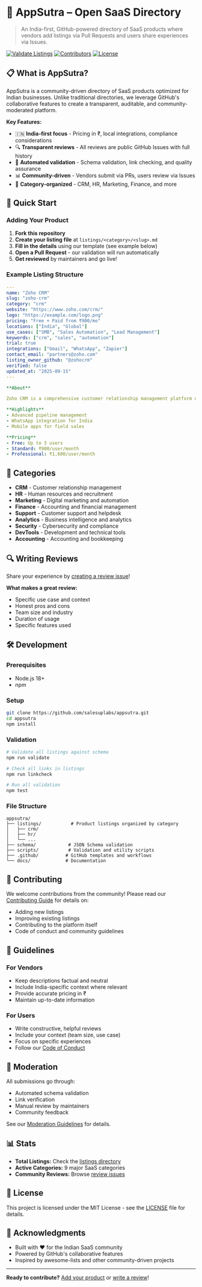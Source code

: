 # 🚀 AppSutra – Open SaaS Directory

> An India-first, GitHub-powered directory of SaaS products where vendors add listings via Pull Requests and users share experiences via Issues.

[![Validate Listings](https://github.com/salesuplabs/appsutra/actions/workflows/validate-listings.yml/badge.svg)](https://github.com/salesuplabs/appsutra/actions/workflows/validate-listings.yml)
[![Contributors](https://img.shields.io/github/contributors/salesuplabs/appsutra)](https://github.com/salesuplabs/appsutra/graphs/contributors)
[![License](https://img.shields.io/github/license/salesuplabs/appsutra)](LICENSE)

## 📋 What is AppSutra?

AppSutra is a community-driven directory of SaaS products optimized for Indian businesses. Unlike traditional directories, we leverage GitHub's collaborative features to create a transparent, auditable, and community-moderated platform.

**Key Features:**
- 🇮🇳 **India-first focus** - Pricing in ₹, local integrations, compliance considerations
- 🔍 **Transparent reviews** - All reviews are public GitHub Issues with full history
- 🤖 **Automated validation** - Schema validation, link checking, and quality assurance
- 📊 **Community-driven** - Vendors submit via PRs, users review via Issues
- 🎯 **Category-organized** - CRM, HR, Marketing, Finance, and more

## 🚀 Quick Start

### Adding Your Product

1. **Fork this repository**
2. **Create your listing file** at `listings/<category>/<slug>.md`
3. **Fill in the details** using our template (see example below)
4. **Open a Pull Request** - our validation will run automatically
5. **Get reviewed** by maintainers and go live!

### Example Listing Structure

```yaml
---
name: "Zoho CRM"
slug: "zoho-crm"
category: "crm"
website: "https://www.zoho.com/crm/"
logo: "https://example.com/logo.png"
pricing: "Free + Paid from ₹900/mo"
locations: ["India", "Global"]
use_cases: ["SMB", "Sales Automation", "Lead Management"]
keywords: ["crm", "sales", "automation"]
trial: true
integrations: ["Gmail", "WhatsApp", "Zapier"]
contact_email: "partners@zoho.com"
listing_owner_github: "@zohocrm"
verified: false
updated_at: "2025-09-15"
---

**About**

Zoho CRM is a comprehensive customer relationship management platform designed for businesses of all sizes...

**Highlights**
- Advanced pipeline management
- WhatsApp integration for India
- Mobile apps for field sales

**Pricing**
- Free: Up to 3 users
- Standard: ₹900/user/month
- Professional: ₹1,600/user/month
```

## 📂 Categories

- **CRM** - Customer relationship management
- **HR** - Human resources and recruitment
- **Marketing** - Digital marketing and automation
- **Finance** - Accounting and financial management
- **Support** - Customer support and helpdesk
- **Analytics** - Business intelligence and analytics
- **Security** - Cybersecurity and compliance
- **DevTools** - Development and technical tools
- **Accounting** - Accounting and bookkeeping

## 🔍 Writing Reviews

Share your experience by [creating a review issue](https://github.com/salesuplabs/appsutra/issues/new?template=review.yml)!

**What makes a great review:**
- Specific use case and context
- Honest pros and cons
- Team size and industry
- Duration of usage
- Specific features used

## 🛠️ Development

### Prerequisites

- Node.js 18+
- npm

### Setup

```bash
git clone https://github.com/salesuplabs/appsutra.git
cd appsutra
npm install
```

### Validation

```bash
# Validate all listings against schema
npm run validate

# Check all links in listings
npm run linkcheck

# Run all validation
npm test
```

### File Structure

```
appsutra/
├── listings/           # Product listings organized by category
│   ├── crm/
│   ├── hr/
│   └── ...
├── schema/            # JSON Schema validation
├── scripts/           # Validation and utility scripts
├── .github/          # GitHub templates and workflows
└── docs/             # Documentation
```

## 🤝 Contributing

We welcome contributions from the community! Please read our [Contributing Guide](CONTRIBUTING.md) for details on:

- Adding new listings
- Improving existing listings
- Contributing to the platform itself
- Code of conduct and community guidelines

## 📜 Guidelines

### For Vendors
- Keep descriptions factual and neutral
- Include India-specific context where relevant
- Provide accurate pricing in ₹
- Maintain up-to-date information

### For Users
- Write constructive, helpful reviews
- Include your context (team size, use case)
- Focus on specific experiences
- Follow our [Code of Conduct](CODE_OF_CONDUCT.md)

## 🔐 Moderation

All submissions go through:
- Automated schema validation
- Link verification
- Manual review by maintainers
- Community feedback

See our [Moderation Guidelines](MODERATION.md) for details.

## 📊 Stats

- **Total Listings:** Check the [listings directory](listings/)
- **Active Categories:** 9 major SaaS categories
- **Community Reviews:** Browse [review issues](https://github.com/salesuplabs/appsutra/labels/review)

## 📄 License

This project is licensed under the MIT License - see the [LICENSE](LICENSE) file for details.

## 🙏 Acknowledgments

- Built with ❤️ for the Indian SaaS community
- Powered by GitHub's collaborative features
- Inspired by awesome-lists and other community-driven projects

---

**Ready to contribute?** [Add your product](https://github.com/salesuplabs/appsutra/compare) or [write a review](https://github.com/salesuplabs/appsutra/issues/new?template=review.yml)!